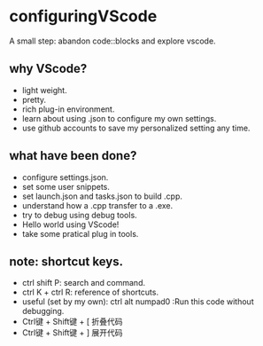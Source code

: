 # configuringVScode
A small step: abandon code::blocks and explore vscode.

## why VScode?
 - light weight.
 - pretty.
 - rich plug-in environment.
 - learn about using .json to configure my own settings.
 - use github accounts to save my personalized setting any time.
 
 ## what have been done?
 - configure settings.json.
 - set some user snippets.
 - set launch.json and tasks.json to build .cpp.
 - understand how a .cpp transfer to a .exe.
 - try to debug using debug tools.
 - Hello world using VScode!
 - take some pratical plug in tools.
 
 ## note: shortcut keys.
 - ctrl shift P: search and command.
 - ctrl K + ctrl R: reference of shortcuts.
 - useful (set by my own): ctrl alt numpad0 :Run this code without debugging.
 - Ctrl键 + Shift键 + \[ 折叠代码
 - Ctrl键 + Shift键 + \] 展开代码
